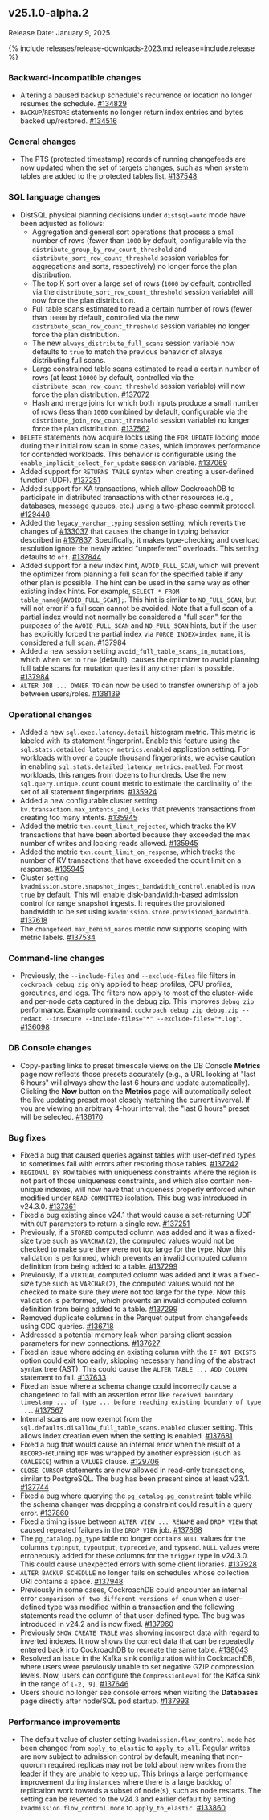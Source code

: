 ## v25.1.0-alpha.2

Release Date: January 9, 2025

{% include releases/release-downloads-2023.md release=include.release %}

<h3 id="v25-1-0-alpha-2-backward-incompatible-changes">Backward-incompatible changes</h3>

- Altering a paused backup schedule's recurrence or location no longer resumes the schedule. [#134829][#134829]
- `BACKUP`/`RESTORE` statements no longer return index entries and bytes backed up/restored. [#134516][#134516]

<h3 id="v25-1-0-alpha-2-general-changes">General changes</h3>

- The PTS (protected timestamp) records of running changefeeds are now updated when the set of targets changes, such as when system tables are added to the protected tables list. [#137548][#137548]

<h3 id="v25-1-0-alpha-2-sql-language-changes">SQL language changes</h3>

- DistSQL physical planning decisions under `distsql=auto` mode have been adjusted as follows: 
	- Aggregation and general sort operations that process a small number of rows (fewer than `1000` by default, configurable via the `distribute_group_by_row_count_threshold` and `distribute_sort_row_count_threshold` session variables for aggregations and sorts, respectively) no longer force the plan distribution.
	- The top K sort over a large set of rows (`1000` by default, controlled via the `distribute_sort_row_count_threshold` session variable) will now force the plan distribution.
	- Full table scans estimated to read a certain number of rows (fewer than `10000` by default, controlled via the new `distribute_scan_row_count_threshold` session variable) no longer force the plan distribution.
	- The new `always_distribute_full_scans` session variable now defaults to `true` to match the previous behavior of always distributing full scans.
	- Large constrained table scans estimated to read a certain number of rows (at least `10000` by default, controlled via the `distribute_scan_row_count_threshold` session variable) will now force the plan distribution. [#137072][#137072]
	- Hash and merge joins for which both inputs produce a small number of rows (less than `1000` combined by default, configurable via the `distribute_join_row_count_threshold` session variable) no longer force the plan distribution. [#137562][#137562]
- `DELETE` statements now acquire locks using the `FOR UPDATE` locking mode during their initial row scan in some cases, which improves performance for contended workloads. This behavior is configurable using the `enable_implicit_select_for_update` session variable. [#137069][#137069]
- Added support for `RETURNS TABLE` syntax when creating a user-defined function (UDF). [#137251][#137251]
- Added support for XA transactions, which allow CockroachDB to participate in distributed transactions with other resources (e.g., databases, message queues, etc.) using a two-phase commit protocol. [#129448][#129448]
- Added the `legacy_varchar_typing` session setting, which reverts the changes of [#133037](https://github.com/cockroachdb/cockroach/pull/133037) that causes the change in typing behavior described in [#137837](https://github.com/cockroachdb/cockroach/pull/137837). Specifically, it makes type-checking and overload resolution ignore the newly added "unpreferred" overloads. This setting defaults to `off`. [#137844][#137844]
- Added support for a new index hint, `AVOID_FULL_SCAN`, which will prevent the optimizer from planning a full scan for the specified table if any other plan is possible. The hint can be used in the same way as other existing index hints. For example, `SELECT * FROM table_name@{AVOID_FULL_SCAN};`. This hint is similar to `NO_FULL_SCAN`, but will not error if a full scan cannot be avoided. Note that a full scan of a partial index would not normally be considered a "full scan" for the purposes of the `AVOID_FULL_SCAN` and `NO_FULL_SCAN` hints, but if the user has explicitly forced the partial index via `FORCE_INDEX=index_name`, it is considered a full scan. [#137984][#137984]
- Added a new session setting `avoid_full_table_scans_in_mutations`, which when set to `true` (default), causes the optimizer to avoid planning full table scans for mutation queries if any other plan is possible. [#137984][#137984]
- `ALTER JOB ... OWNER TO` can now be used to transfer ownership of a job between users/roles. [#138139][#138139]

<h3 id="v25-1-0-alpha-2-operational-changes">Operational changes</h3>

- Added a new `sql.exec.latency.detail` histogram metric. This metric is labeled with its statement fingerprint. Enable this feature using the `sql.stats.detailed_latency_metrics.enabled` application setting. For workloads with over a couple thousand fingerprints, we advise caution in enabling `sql.stats.detailed_latency_metrics.enabled`. For most workloads, this ranges from dozens to hundreds. Use the new `sql.query.unique.count` count metric to estimate the cardinality of the set of all statement fingerprints. [#135924][#135924]
- Added a new configurable cluster setting `kv.transaction.max_intents_and_locks` that prevents transactions from creating too many intents. [#135945][#135945]
- Added the metric `txn.count_limit_rejected`, which tracks the KV transactions that have been aborted because they exceeded the max number of writes and locking reads allowed. [#135945][#135945]
- Added the metric `txn.count_limit_on_response`, which tracks the number of KV transactions that have exceeded the count limit on a response. [#135945][#135945]
- Cluster setting `kvadmission.store.snapshot_ingest_bandwidth_control.enabled` is now `true` by default. This will enable disk-bandwidth-based admission control for range snapshot ingests. It requires the provisioned bandwidth to be set using `kvadmission.store.provisioned_bandwidth`. [#137618][#137618]
- The `changefeed.max_behind_nanos` metric now supports scoping with metric labels. [#137534][#137534]

<h3 id="v25-1-0-alpha-2-command-line-changes">Command-line changes</h3>

- Previously, the `--include-files` and `--exclude-files` file filters in `cockroach debug zip` only applied to heap profiles, CPU profiles, goroutines, and logs. The filters now apply to most of the cluster-wide and per-node data captured in the debug zip. This improves `debug zip` performance. Example command: `cockroach debug zip debug.zip --redact --insecure --include-files="*" --exclude-files="*.log"`. [#136098][#136098]

<h3 id="v25-1-0-alpha-2-db-console-changes">DB Console changes</h3>

- Copy-pasting links to preset timescale views on the DB Console **Metrics** page now reflects those presets accurately (e.g., a URL looking at "last 6 hours" will always show the last 6 hours and update automatically). Clicking the **Now** button on the **Metrics** page will automatically select the live updating preset most closely matching the current inverval. If you are viewing an arbitrary 4-hour interval, the "last 6 hours" preset will be selected. [#136170][#136170]

<h3 id="v25-1-0-alpha-2-bug-fixes">Bug fixes</h3>

- Fixed a bug that caused queries against tables with user-defined types to sometimes fail with errors after restoring those tables. [#137242][#137242]
- `REGIONAL BY ROW` tables with uniqueness constraints where the region is not part of those uniqueness constraints, and which also contain non-unique indexes, will now have that uniqueness properly enforced when modified under `READ COMMITTED` isolation. This bug was introduced in v24.3.0. [#137361][#137361]
- Fixed a bug existing since v24.1 that would cause a set-returning UDF with `OUT` parameters to return a single row. [#137251][#137251]
- Previously, if a `STORED` computed column was added and it was a fixed-size type such as `VARCHAR(2)`, the computed values would not be checked to make sure they were not too large for the type. Now this validation is performed, which prevents an invalid computed column definition from being added to a table. [#137299][#137299]
- Previously, if a `VIRTUAL` computed column was added and it was a fixed-size type such as `VARCHAR(2)`, the computed values would not be checked to make sure they were not too large for the type. Now this validation is performed, which prevents an invalid computed column definition from being added to a table. [#137299][#137299]
- Removed duplicate columns in the Parquet output from changefeeds using CDC queries. [#136718][#136718]
- Addressed a potential memory leak when parsing client session parameters for new connections. [#137627][#137627]
- Fixed an issue where adding an existing column with the `IF NOT EXISTS` option could exit too early, skipping necessary handling of the abstract syntax tree (AST). This could cause the `ALTER TABLE ... ADD COLUMN` statement to fail. [#137633][#137633]
- Fixed an issue where a schema change could incorrectly cause a changefeed to fail with an assertion error like `received boundary timestamp ... of type ... before reaching existing boundary of type ...`. [#137567][#137567]
- Internal scans are now exempt from the `sql.defaults.disallow_full_table_scans.enabled` cluster setting. This allows index creation even when the setting is enabled. [#137681][#137681]
- Fixed a bug that would cause an internal error when the result of a `RECORD`-returning `UDF` was wrapped by another expression (such as `COALESCE`) within a `VALUES` clause. [#129706][#129706]
- `CLOSE CURSOR` statements are now allowed in read-only transactions, similar to PostgreSQL. The bug has been present since at least v23.1. [#137744][#137744]
- Fixed a bug where querying the `pg_catalog.pg_constraint` table while the schema changer was dropping a constraint could result in a query error. [#137860][#137860]
- Fixed a timing issue between `ALTER VIEW ... RENAME` and `DROP VIEW` that caused repeated failures in the `DROP VIEW` job. [#137868][#137868]
- The `pg_catalog.pg_type` table no longer contains `NULL` values for the columns `typinput`, `typoutput`, `typreceive`, and `typsend`. `NULL` values were erroneously added for these columns for the `trigger` type in v24.3.0. This could cause unexpected errors with some client libraries. [#137928][#137928]
- `ALTER BACKUP SCHEDULE` no longer fails on schedules whose collection URI contains a space. [#137948][#137948]
- Previously in some cases, CockroachDB could encounter an internal error `comparison of two different versions of enum` when a user-defined type was modified within a transaction and the following statements read the column of that user-defined type. The bug was introduced in v24.2 and is now fixed. [#137960][#137960]
- Previously `SHOW CREATE TABLE` was showing incorrect data with regard to inverted indexes. It now shows the correct data that can be repeatedly entered back into CockroachDB to recreate the same table. [#138043][#138043]
- Resolved an issue in the Kafka sink configuration within CockroachDB, where users were previously unable to set negative GZIP compression levels. Now, users can configure the `CompressionLevel` for the Kafka sink in the range of `[-2, 9]`. [#137646][#137646]
- Users should no longer see console errors when visiting the **Databases** page directly after node/SQL pod startup. [#137993][#137993]

<h3 id="v25-1-0-alpha-2-performance-improvements">Performance improvements</h3>

- The default value of cluster setting `kvadmission.flow_control.mode` has been changed from `apply_to_elastic` to `apply_to_all`. Regular writes are now subject to admission control by default, meaning that non-quorum required replicas may not be told about new writes from the leader if they are unable to keep up. This brings a large performance improvement during instances where there is a large backlog of replication work towards a subset of node(s), such as node restarts. The setting can be reverted to the v24.3 and earlier default by setting `kvadmission.flow_control.mode` to `apply_to_elastic`. [#133860][#133860]

[#129448]: https://github.com/cockroachdb/cockroach/pull/129448
[#129706]: https://github.com/cockroachdb/cockroach/pull/129706
[#133860]: https://github.com/cockroachdb/cockroach/pull/133860
[#134516]: https://github.com/cockroachdb/cockroach/pull/134516
[#134829]: https://github.com/cockroachdb/cockroach/pull/134829
[#135924]: https://github.com/cockroachdb/cockroach/pull/135924
[#135945]: https://github.com/cockroachdb/cockroach/pull/135945
[#136098]: https://github.com/cockroachdb/cockroach/pull/136098
[#136170]: https://github.com/cockroachdb/cockroach/pull/136170
[#136718]: https://github.com/cockroachdb/cockroach/pull/136718
[#137069]: https://github.com/cockroachdb/cockroach/pull/137069
[#137072]: https://github.com/cockroachdb/cockroach/pull/137072
[#137080]: https://github.com/cockroachdb/cockroach/pull/137080
[#137216]: https://github.com/cockroachdb/cockroach/pull/137216
[#137242]: https://github.com/cockroachdb/cockroach/pull/137242
[#137251]: https://github.com/cockroachdb/cockroach/pull/137251
[#137277]: https://github.com/cockroachdb/cockroach/pull/137277
[#137278]: https://github.com/cockroachdb/cockroach/pull/137278
[#137299]: https://github.com/cockroachdb/cockroach/pull/137299
[#137311]: https://github.com/cockroachdb/cockroach/pull/137311
[#137312]: https://github.com/cockroachdb/cockroach/pull/137312
[#137361]: https://github.com/cockroachdb/cockroach/pull/137361
[#137432]: https://github.com/cockroachdb/cockroach/pull/137432
[#137534]: https://github.com/cockroachdb/cockroach/pull/137534
[#137548]: https://github.com/cockroachdb/cockroach/pull/137548
[#137562]: https://github.com/cockroachdb/cockroach/pull/137562
[#137567]: https://github.com/cockroachdb/cockroach/pull/137567
[#137618]: https://github.com/cockroachdb/cockroach/pull/137618
[#137627]: https://github.com/cockroachdb/cockroach/pull/137627
[#137633]: https://github.com/cockroachdb/cockroach/pull/137633
[#137641]: https://github.com/cockroachdb/cockroach/pull/137641
[#137646]: https://github.com/cockroachdb/cockroach/pull/137646
[#137681]: https://github.com/cockroachdb/cockroach/pull/137681
[#137744]: https://github.com/cockroachdb/cockroach/pull/137744
[#137748]: https://github.com/cockroachdb/cockroach/pull/137748
[#137751]: https://github.com/cockroachdb/cockroach/pull/137751
[#137752]: https://github.com/cockroachdb/cockroach/pull/137752
[#137754]: https://github.com/cockroachdb/cockroach/pull/137754
[#137755]: https://github.com/cockroachdb/cockroach/pull/137755
[#137831]: https://github.com/cockroachdb/cockroach/pull/137831
[#137844]: https://github.com/cockroachdb/cockroach/pull/137844
[#137850]: https://github.com/cockroachdb/cockroach/pull/137850
[#137860]: https://github.com/cockroachdb/cockroach/pull/137860
[#137868]: https://github.com/cockroachdb/cockroach/pull/137868
[#137927]: https://github.com/cockroachdb/cockroach/pull/137927
[#137928]: https://github.com/cockroachdb/cockroach/pull/137928
[#137930]: https://github.com/cockroachdb/cockroach/pull/137930
[#137948]: https://github.com/cockroachdb/cockroach/pull/137948
[#137960]: https://github.com/cockroachdb/cockroach/pull/137960
[#137984]: https://github.com/cockroachdb/cockroach/pull/137984
[#137993]: https://github.com/cockroachdb/cockroach/pull/137993
[#138043]: https://github.com/cockroachdb/cockroach/pull/138043
[#138139]: https://github.com/cockroachdb/cockroach/pull/138139
[05f8645d4]: https://github.com/cockroachdb/cockroach/commit/05f8645d4
[0c54b58e4]: https://github.com/cockroachdb/cockroach/commit/0c54b58e4
[0ed446640]: https://github.com/cockroachdb/cockroach/commit/0ed446640
[17f161901]: https://github.com/cockroachdb/cockroach/commit/17f161901
[1859d7674]: https://github.com/cockroachdb/cockroach/commit/1859d7674
[47771b169]: https://github.com/cockroachdb/cockroach/commit/47771b169
[51b3f09b0]: https://github.com/cockroachdb/cockroach/commit/51b3f09b0
[7c758d431]: https://github.com/cockroachdb/cockroach/commit/7c758d431
[876036c5f]: https://github.com/cockroachdb/cockroach/commit/876036c5f
[8cb26df65]: https://github.com/cockroachdb/cockroach/commit/8cb26df65
[95025dbd5]: https://github.com/cockroachdb/cockroach/commit/95025dbd5
[9c5816acf]: https://github.com/cockroachdb/cockroach/commit/9c5816acf
[a1de65ee3]: https://github.com/cockroachdb/cockroach/commit/a1de65ee3
[a8d331eef]: https://github.com/cockroachdb/cockroach/commit/a8d331eef
[ae04da909]: https://github.com/cockroachdb/cockroach/commit/ae04da909
[ae3ea37f5]: https://github.com/cockroachdb/cockroach/commit/ae3ea37f5
[aefb58262]: https://github.com/cockroachdb/cockroach/commit/aefb58262
[c34f407ee]: https://github.com/cockroachdb/cockroach/commit/c34f407ee
[c67e40dbf]: https://github.com/cockroachdb/cockroach/commit/c67e40dbf
[d81743d9b]: https://github.com/cockroachdb/cockroach/commit/d81743d9b
[db826f826]: https://github.com/cockroachdb/cockroach/commit/db826f826
[e8d19c442]: https://github.com/cockroachdb/cockroach/commit/e8d19c442
[ef1ff4e15]: https://github.com/cockroachdb/cockroach/commit/ef1ff4e15
